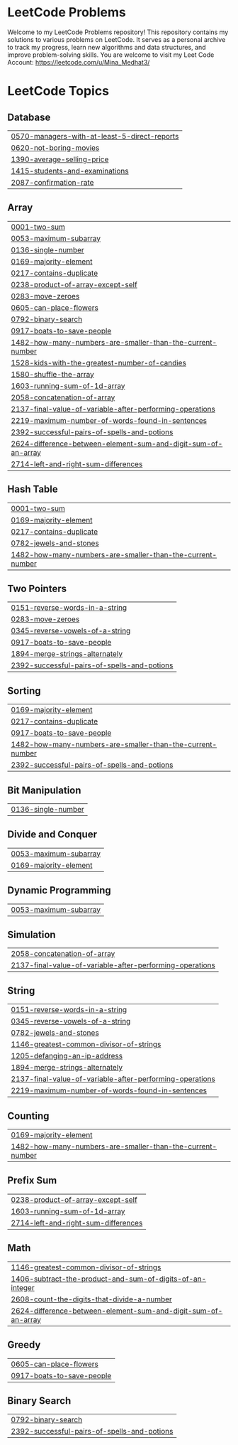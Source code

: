 # LeetCode Problems
Welcome to my LeetCode Problems repository! This repository contains my solutions to various problems on LeetCode. It serves as a personal archive to track my progress, learn new algorithms and data structures, and improve problem-solving skills.
You are welcome to visit my Leet Code Account: https://leetcode.com/u/Mina_Medhat3/

<!---LeetCode Topics Start-->
# LeetCode Topics
## Database
|  |
| ------- |
| [0570-managers-with-at-least-5-direct-reports](https://github.com/mina6820/LeetCode/tree/master/0570-managers-with-at-least-5-direct-reports) |
| [0620-not-boring-movies](https://github.com/mina6820/LeetCode/tree/master/0620-not-boring-movies) |
| [1390-average-selling-price](https://github.com/mina6820/LeetCode/tree/master/1390-average-selling-price) |
| [1415-students-and-examinations](https://github.com/mina6820/LeetCode/tree/master/1415-students-and-examinations) |
| [2087-confirmation-rate](https://github.com/mina6820/LeetCode/tree/master/2087-confirmation-rate) |
## Array
|  |
| ------- |
| [0001-two-sum](https://github.com/mina6820/LeetCode/tree/master/0001-two-sum) |
| [0053-maximum-subarray](https://github.com/mina6820/LeetCode/tree/master/0053-maximum-subarray) |
| [0136-single-number](https://github.com/mina6820/LeetCode/tree/master/0136-single-number) |
| [0169-majority-element](https://github.com/mina6820/LeetCode/tree/master/0169-majority-element) |
| [0217-contains-duplicate](https://github.com/mina6820/LeetCode/tree/master/0217-contains-duplicate) |
| [0238-product-of-array-except-self](https://github.com/mina6820/LeetCode/tree/master/0238-product-of-array-except-self) |
| [0283-move-zeroes](https://github.com/mina6820/LeetCode/tree/master/0283-move-zeroes) |
| [0605-can-place-flowers](https://github.com/mina6820/LeetCode/tree/master/0605-can-place-flowers) |
| [0792-binary-search](https://github.com/mina6820/LeetCode/tree/master/0792-binary-search) |
| [0917-boats-to-save-people](https://github.com/mina6820/LeetCode/tree/master/0917-boats-to-save-people) |
| [1482-how-many-numbers-are-smaller-than-the-current-number](https://github.com/mina6820/LeetCode/tree/master/1482-how-many-numbers-are-smaller-than-the-current-number) |
| [1528-kids-with-the-greatest-number-of-candies](https://github.com/mina6820/LeetCode/tree/master/1528-kids-with-the-greatest-number-of-candies) |
| [1580-shuffle-the-array](https://github.com/mina6820/LeetCode/tree/master/1580-shuffle-the-array) |
| [1603-running-sum-of-1d-array](https://github.com/mina6820/LeetCode/tree/master/1603-running-sum-of-1d-array) |
| [2058-concatenation-of-array](https://github.com/mina6820/LeetCode/tree/master/2058-concatenation-of-array) |
| [2137-final-value-of-variable-after-performing-operations](https://github.com/mina6820/LeetCode/tree/master/2137-final-value-of-variable-after-performing-operations) |
| [2219-maximum-number-of-words-found-in-sentences](https://github.com/mina6820/LeetCode/tree/master/2219-maximum-number-of-words-found-in-sentences) |
| [2392-successful-pairs-of-spells-and-potions](https://github.com/mina6820/LeetCode/tree/master/2392-successful-pairs-of-spells-and-potions) |
| [2624-difference-between-element-sum-and-digit-sum-of-an-array](https://github.com/mina6820/LeetCode/tree/master/2624-difference-between-element-sum-and-digit-sum-of-an-array) |
| [2714-left-and-right-sum-differences](https://github.com/mina6820/LeetCode/tree/master/2714-left-and-right-sum-differences) |
## Hash Table
|  |
| ------- |
| [0001-two-sum](https://github.com/mina6820/LeetCode/tree/master/0001-two-sum) |
| [0169-majority-element](https://github.com/mina6820/LeetCode/tree/master/0169-majority-element) |
| [0217-contains-duplicate](https://github.com/mina6820/LeetCode/tree/master/0217-contains-duplicate) |
| [0782-jewels-and-stones](https://github.com/mina6820/LeetCode/tree/master/0782-jewels-and-stones) |
| [1482-how-many-numbers-are-smaller-than-the-current-number](https://github.com/mina6820/LeetCode/tree/master/1482-how-many-numbers-are-smaller-than-the-current-number) |
## Two Pointers
|  |
| ------- |
| [0151-reverse-words-in-a-string](https://github.com/mina6820/LeetCode/tree/master/0151-reverse-words-in-a-string) |
| [0283-move-zeroes](https://github.com/mina6820/LeetCode/tree/master/0283-move-zeroes) |
| [0345-reverse-vowels-of-a-string](https://github.com/mina6820/LeetCode/tree/master/0345-reverse-vowels-of-a-string) |
| [0917-boats-to-save-people](https://github.com/mina6820/LeetCode/tree/master/0917-boats-to-save-people) |
| [1894-merge-strings-alternately](https://github.com/mina6820/LeetCode/tree/master/1894-merge-strings-alternately) |
| [2392-successful-pairs-of-spells-and-potions](https://github.com/mina6820/LeetCode/tree/master/2392-successful-pairs-of-spells-and-potions) |
## Sorting
|  |
| ------- |
| [0169-majority-element](https://github.com/mina6820/LeetCode/tree/master/0169-majority-element) |
| [0217-contains-duplicate](https://github.com/mina6820/LeetCode/tree/master/0217-contains-duplicate) |
| [0917-boats-to-save-people](https://github.com/mina6820/LeetCode/tree/master/0917-boats-to-save-people) |
| [1482-how-many-numbers-are-smaller-than-the-current-number](https://github.com/mina6820/LeetCode/tree/master/1482-how-many-numbers-are-smaller-than-the-current-number) |
| [2392-successful-pairs-of-spells-and-potions](https://github.com/mina6820/LeetCode/tree/master/2392-successful-pairs-of-spells-and-potions) |
## Bit Manipulation
|  |
| ------- |
| [0136-single-number](https://github.com/mina6820/LeetCode/tree/master/0136-single-number) |
## Divide and Conquer
|  |
| ------- |
| [0053-maximum-subarray](https://github.com/mina6820/LeetCode/tree/master/0053-maximum-subarray) |
| [0169-majority-element](https://github.com/mina6820/LeetCode/tree/master/0169-majority-element) |
## Dynamic Programming
|  |
| ------- |
| [0053-maximum-subarray](https://github.com/mina6820/LeetCode/tree/master/0053-maximum-subarray) |
## Simulation
|  |
| ------- |
| [2058-concatenation-of-array](https://github.com/mina6820/LeetCode/tree/master/2058-concatenation-of-array) |
| [2137-final-value-of-variable-after-performing-operations](https://github.com/mina6820/LeetCode/tree/master/2137-final-value-of-variable-after-performing-operations) |
## String
|  |
| ------- |
| [0151-reverse-words-in-a-string](https://github.com/mina6820/LeetCode/tree/master/0151-reverse-words-in-a-string) |
| [0345-reverse-vowels-of-a-string](https://github.com/mina6820/LeetCode/tree/master/0345-reverse-vowels-of-a-string) |
| [0782-jewels-and-stones](https://github.com/mina6820/LeetCode/tree/master/0782-jewels-and-stones) |
| [1146-greatest-common-divisor-of-strings](https://github.com/mina6820/LeetCode/tree/master/1146-greatest-common-divisor-of-strings) |
| [1205-defanging-an-ip-address](https://github.com/mina6820/LeetCode/tree/master/1205-defanging-an-ip-address) |
| [1894-merge-strings-alternately](https://github.com/mina6820/LeetCode/tree/master/1894-merge-strings-alternately) |
| [2137-final-value-of-variable-after-performing-operations](https://github.com/mina6820/LeetCode/tree/master/2137-final-value-of-variable-after-performing-operations) |
| [2219-maximum-number-of-words-found-in-sentences](https://github.com/mina6820/LeetCode/tree/master/2219-maximum-number-of-words-found-in-sentences) |
## Counting
|  |
| ------- |
| [0169-majority-element](https://github.com/mina6820/LeetCode/tree/master/0169-majority-element) |
| [1482-how-many-numbers-are-smaller-than-the-current-number](https://github.com/mina6820/LeetCode/tree/master/1482-how-many-numbers-are-smaller-than-the-current-number) |
## Prefix Sum
|  |
| ------- |
| [0238-product-of-array-except-self](https://github.com/mina6820/LeetCode/tree/master/0238-product-of-array-except-self) |
| [1603-running-sum-of-1d-array](https://github.com/mina6820/LeetCode/tree/master/1603-running-sum-of-1d-array) |
| [2714-left-and-right-sum-differences](https://github.com/mina6820/LeetCode/tree/master/2714-left-and-right-sum-differences) |
## Math
|  |
| ------- |
| [1146-greatest-common-divisor-of-strings](https://github.com/mina6820/LeetCode/tree/master/1146-greatest-common-divisor-of-strings) |
| [1406-subtract-the-product-and-sum-of-digits-of-an-integer](https://github.com/mina6820/LeetCode/tree/master/1406-subtract-the-product-and-sum-of-digits-of-an-integer) |
| [2608-count-the-digits-that-divide-a-number](https://github.com/mina6820/LeetCode/tree/master/2608-count-the-digits-that-divide-a-number) |
| [2624-difference-between-element-sum-and-digit-sum-of-an-array](https://github.com/mina6820/LeetCode/tree/master/2624-difference-between-element-sum-and-digit-sum-of-an-array) |
## Greedy
|  |
| ------- |
| [0605-can-place-flowers](https://github.com/mina6820/LeetCode/tree/master/0605-can-place-flowers) |
| [0917-boats-to-save-people](https://github.com/mina6820/LeetCode/tree/master/0917-boats-to-save-people) |
## Binary Search
|  |
| ------- |
| [0792-binary-search](https://github.com/mina6820/LeetCode/tree/master/0792-binary-search) |
| [2392-successful-pairs-of-spells-and-potions](https://github.com/mina6820/LeetCode/tree/master/2392-successful-pairs-of-spells-and-potions) |
<!---LeetCode Topics End-->